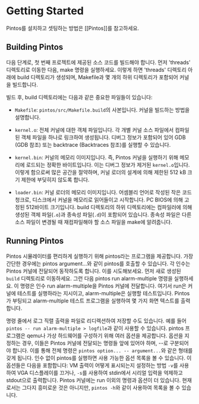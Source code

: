 # Getting Started

Pintos를 설치하고 셋팅하는 방법은 [[Pintos]]를 참고하세요.

## Building Pintos

다음 단계로, 첫 번째 프로젝트에 제공된 소스 코드를 빌드해야 합니다. 먼저 'threads' 디렉토리로 이동한 다음, make 명령을 실행하세요. 이렇게 하면 'threads' 디렉토리 아래에 build 디렉토리가 생성되며, Makefile과 몇 개의 하위 디렉토리가 포함되어 커널을 빌드합니다.

빌드 후, build 디렉토리에는 다음과 같은 중요한 파일들이 있습니다:

-   `Makefile`: `pintos/src/Makefile.build`의 사본입니다. 커널을 빌드하는 방법을 설명합니다.

-   `kernel.o`: 전체 커널에 대한 객체 파일입니다. 각 개별 커널 소스 파일에서 컴파일된 객체 파일을 하나로 링크하여 생성됩니다. 디버그 정보가 포함되어 있어 GDB (GDB 참조) 또는 backtrace (Backtraces 참조)를 실행할 수 있습니다.

-   `kernel.bin`: 커널의 메모리 이미지입니다. 즉, Pintos 커널을 실행하기 위해 메모리에 로드되는 정확한 바이트입니다. 이는 디버그 정보가 제거된 `kernel.o`입니다. 이렇게 함으로써 많은 공간을 절약하며, 커널 로더의 설계에 의해 제한된 512 kB 크기 제한에 부딪히지 않도록 합니다.

-   `loader.bin`: 커널 로더의 메모리 이미지입니다. 어셈블리 언어로 작성된 작은 코드 청크로, 디스크에서 커널을 메모리로 읽어들이고 시작합니다. PC BIOS에 의해 고정된 512바이트 크기입니다. build 디렉토리의 하위 디렉토리에는 컴파일러에 의해 생성된 객체 파일(`.o`)과 종속성 파일(`.d`)이 포함되어 있습니다. 종속성 파일은 다른 소스 파일이 변경될 때 재컴파일해야 할 소스 파일을 make에 알려줍니다.

## Running Pintos

Pintos 시뮬레이터를 편리하게 실행하기 위해 pintos라는 프로그램을 제공합니다. 가장 간단한 경우에는 pintos argument...와 같이 pintos를 호출할 수 있습니다. 각 인수는 Pintos 커널에 전달되어 동작하도록 합니다. 이를 시도해보세요. 먼저 새로 생성된 `build` 디렉토리로 이동하세요. 그런 다음 pintos run alarm-multiple 명령을 실행하세요. 이 명령은 인수 run alarm-multiple을 Pintos 커널에 전달합니다. 여기서 run은 커널에 테스트를 실행하라는 지시이고, alarm-multiple은 실행할 테스트입니다. Pintos가 부팅되고 alarm-multiple 테스트 프로그램을 실행하여 몇 가지 화면 텍스트를 출력합니다.

명령 줄에서 로그 직렬 출력을 파일로 리디렉션하여 저장할 수도 있습니다. 예를 들어 `pintos -- run alarm-multiple > logfile`과 같이 사용할 수 있습니다. pintos 프로그램은 qemu나 가상 하드웨어를 구성하기 위해 여러 옵션을 제공합니다. 옵션을 지정하는 경우, 이들은 Pintos 커널에 전달되는 명령들 앞에 있어야 하며, --로 구분되어야 합니다. 이를 통해 전체 명령은 `pintos option... -- argument...`와 같은 형태를 갖게 됩니다. 인수 없이 pintos를 실행하면 사용 가능한 옵션 목록을 볼 수 있습니다. 이 옵션들은 다음을 포함합니다: VM 출력이 어떻게 표시되는지 설정하는 방법 `-v`를 사용하여 VGA 디스플레이를 끄거나, `-s`를 사용하여 stdin에서 시리얼 입력을 억제하고 stdout으로 출력합니다. Pintos 커널에는 run 이외의 명령과 옵션이 더 있습니다. 현재로서는 그다지 흥미로운 것은 아니지만, `pintos -h`와 같이 사용하여 목록을 볼 수 있습니다.
